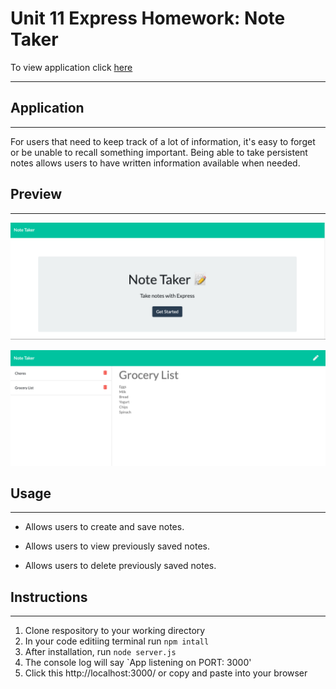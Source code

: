 # Unit 11 Express Homework: Note Taker
To view application click [here](https://limitless-scrubland-31066.herokuapp.com/)
- - - -
## Application
- - - -

For users that need to keep track of a lot of information, it's easy to forget or be unable to recall something important. Being able to take persistent notes allows users to have written information available when needed.

## Preview
- - - -
![picture alt](preview1.png)

![picture alt](preview2.png)



## Usage
- - - -

* Allows users to create and save notes.

* Allows users to view previously saved notes.

* Allows users to delete previously saved notes.

## Instructions
- - - -
1. Clone respository to your working directory
2. In your code editiing terminal run `npm intall`
3. After installation, run `node server.js`
4. The console log will say `App listening on PORT: 3000'
5. Click this http://localhost:3000/ or copy and paste into your browser
